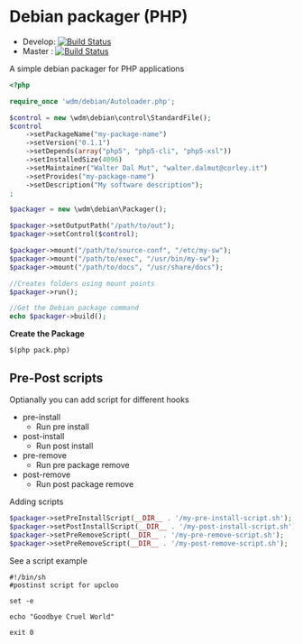 # Debian packager (PHP)

 * Develop: [![Build Status](https://travis-ci.org/wdalmut/php-deb-packager.svg?branch=develop)](https://travis-ci.org/wdalmut/php-deb-packager)
 * Master : [![Build Status](https://travis-ci.org/wdalmut/php-deb-packager.svg?branch=master)](https://travis-ci.org/wdalmut/php-deb-packager)

A simple debian packager for PHP applications

```php
<?php

require_once 'wdm/debian/Autoloader.php';

$control = new \wdm\debian\control\StandardFile();
$control
    ->setPackageName("my-package-name")
    ->setVersion("0.1.1")
    ->setDepends(array("php5", "php5-cli", "php5-xsl"))
    ->setInstalledSize(4096)
    ->setMaintainer("Walter Dal Mut", "walter.dalmut@corley.it")
    ->setProvides("my-package-name")
    ->setDescription("My software description");
;

$packager = new \wdm\debian\Packager();

$packager->setOutputPath("/path/to/out");
$packager->setControl($control);

$packager->mount("/path/to/source-conf", "/etc/my-sw");
$packager->mount("/path/to/exec", "/usr/bin/my-sw");
$packager->mount("/path/to/docs", "/usr/share/docs");

//Creates folders using mount points
$packager->run();

//Get the Debian package command
echo $packager->build();
```

**Create the Package**

```
$(php pack.php)
```

## Pre-Post scripts

Optianally you can add script for different hooks

 * pre-install
   * Run pre install
 * post-install
   * Run post install
 * pre-remove
   * Run pre package remove
 * post-remove
   * Run post package remove

Adding scripts

```php
$packager->setPreInstallScript(__DIR__ . '/my-pre-install-script.sh');
$packager->setPostInstallScript(__DIR__ . '/my-post-install-script.sh');
$packager->setPreRemoveScript(__DIR__ . '/my-pre-remove-script.sh');
$packager->setPreRemoveScript(__DIR__ . '/my-post-remove-script.sh');
```

See a script example

```shell
#!/bin/sh
#postinst script for upcloo

set -e

echo "Goodbye Cruel World"

exit 0
```

